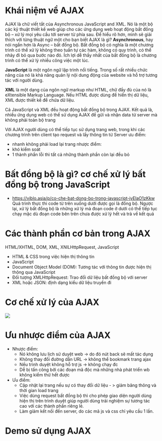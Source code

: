 # Khái niệm về AJAX
AJAX là chữ viết tắt của Asynchronous JavaScript and XML. Nó là một bộ các kỹ thuật thiết kế web giúp cho các ứng dụng web hoạt động bất đồng bộ – xử lý mọi yêu cầu tới server từ phía sau. Để hiểu rõ hơn, mình sẽ giải thích với từng thuật ngữ một cho bạn biết AJAX là gì?
**Asynchronous**, hay nói ngắn hơn là Async – bất đồng bộ. Bất đồng bộ có nghĩa là một chương trình có thể xử lý không theo tuần tự các hàm, không có quy trình, có thể nhảy đi bỏ qua bước nào đó. Ích lợi dễ thấy nhất của bất đồng bộ là chương trình có thể xử lý nhiều công việc một lúc.

**JavaScript** là một ngôn ngữ lập trình nổi tiếng. Trong số rất nhiều chức năng của nó là khả năng quản lý nội dung động của website và hỗ trợ tương tác với người dùng.

**XML** là một dạng của ngôn ngữ markup như HTML, chữ đầy đủ của nó là eXtensible Markup Language. Nếu HTML được dùng để hiển thị dữ liệu, XML được thiết kế để chứa dữ liệu.

Cả JavaScript và XML đều hoạt động bất đồng bộ trong AJAX. Kết quả là, nhiều ứng dụng web có thể sử dụng AJAX để gửi và nhận data từ server mà không phải toàn bộ trang

Với AJAX người dùng có thể tiếp tục sử dụng trang web, trong khi các chương trình trên client tạo request và lấy thông tin từ Server
ưu điểm:
- nhanh không phải load lại trang
nhược điểm:
- khó kiểm soát
- 1 thành phần lỗi thì tất cả những thành phần còn lại đều bỏ
# Bất đồng bộ là gì? cơ chế xử lý bất đồng bộ trong JavaScript
- https://viblo.asia/p/co-che-bat-dong-bo-trong-javascript-jvElaO1zKkw
Quá trình thực thi code từ trên xuống dưới được gọi là đồng bộ. Ngược lại, xử lý bất đồng bộ là những xử lý mà đoạn code ở dưới có thể tiếp tục chạy mặc dù đoạn code bên trên chưa được xử lý hết và trả về kết quả
# Các thành phần cơ bản trong AJAX
HTML/XHTML, DOM, XML, XNILHttpRequest, JavaScript
- HTML & CSS trong việc hiện thị thông tin
- JavaScript
- Document Object Model (DOM): Tương tác với thông tin được hiện thị thông qua JavaScript
- Đối tượng XMLHttpRequest: Trao đổi dữ liệu bất đồng bộ với server
- XML hoặc JSON: định dạng kiểu dữ liệu truyền đi
# Cơ chế xử lý của AJAX
![](https://fptcloud.com/wp-content/uploads/2022/05/ajax-hoat-dong-nhu-the-nao-1.jpg)
# Ưu nhược điểm của AJAX
- Nhược điểm:
    - Nó không lưu lịch sử duyệt web -> do đó nút back sẽ mất tác dụng
    - Không thay đổi đường dẫn URL -> không thể bookmark trang ajax
    - Nếu trình duyệt không hỗ trợ js -> không chạy đc
    - Dễ bị tấn công bởi các đoạn mã độc mà những nhà phát triển wb không kiểm thử hết được
- Ưu điểm:
    - Cập nhật lại trang nếu sự có thay đổi dữ liệu - > giảm băng thông và thời gian load trang
    - Việc dùng request bất đồng bộ thì cho phép giao diện người dùng hiện thị trên trình duyệt giúp người dùng trải nghiệm sự tương tác cao với các thành phần riêng lẻ.
    - Làm giảm kết nối đến server, do các mã js và css chỉ yêu cầu 1 lần.

# Demo sử dụng AJAX